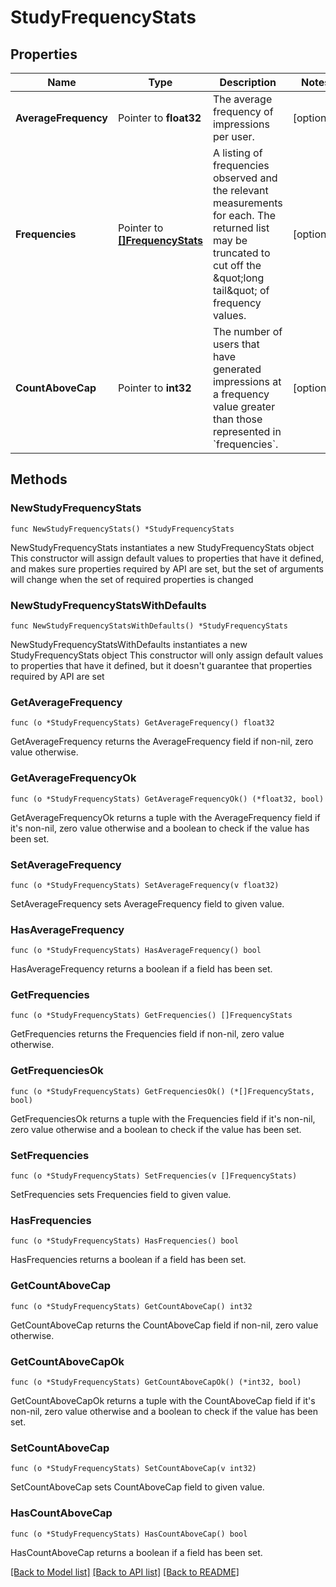 # StudyFrequencyStats

## Properties

Name | Type | Description | Notes
------------ | ------------- | ------------- | -------------
**AverageFrequency** | Pointer to **float32** | The average frequency of impressions per user.  | [optional] 
**Frequencies** | Pointer to [**[]FrequencyStats**](FrequencyStats.md) | A listing of frequencies observed and the relevant measurements for each. The returned list may be truncated to cut off the \&quot;long tail\&quot; of frequency values.  | [optional] 
**CountAboveCap** | Pointer to **int32** | The number of users that have generated impressions at a frequency value greater than those represented in &#x60;frequencies&#x60;.  | [optional] 

## Methods

### NewStudyFrequencyStats

`func NewStudyFrequencyStats() *StudyFrequencyStats`

NewStudyFrequencyStats instantiates a new StudyFrequencyStats object
This constructor will assign default values to properties that have it defined,
and makes sure properties required by API are set, but the set of arguments
will change when the set of required properties is changed

### NewStudyFrequencyStatsWithDefaults

`func NewStudyFrequencyStatsWithDefaults() *StudyFrequencyStats`

NewStudyFrequencyStatsWithDefaults instantiates a new StudyFrequencyStats object
This constructor will only assign default values to properties that have it defined,
but it doesn't guarantee that properties required by API are set

### GetAverageFrequency

`func (o *StudyFrequencyStats) GetAverageFrequency() float32`

GetAverageFrequency returns the AverageFrequency field if non-nil, zero value otherwise.

### GetAverageFrequencyOk

`func (o *StudyFrequencyStats) GetAverageFrequencyOk() (*float32, bool)`

GetAverageFrequencyOk returns a tuple with the AverageFrequency field if it's non-nil, zero value otherwise
and a boolean to check if the value has been set.

### SetAverageFrequency

`func (o *StudyFrequencyStats) SetAverageFrequency(v float32)`

SetAverageFrequency sets AverageFrequency field to given value.

### HasAverageFrequency

`func (o *StudyFrequencyStats) HasAverageFrequency() bool`

HasAverageFrequency returns a boolean if a field has been set.

### GetFrequencies

`func (o *StudyFrequencyStats) GetFrequencies() []FrequencyStats`

GetFrequencies returns the Frequencies field if non-nil, zero value otherwise.

### GetFrequenciesOk

`func (o *StudyFrequencyStats) GetFrequenciesOk() (*[]FrequencyStats, bool)`

GetFrequenciesOk returns a tuple with the Frequencies field if it's non-nil, zero value otherwise
and a boolean to check if the value has been set.

### SetFrequencies

`func (o *StudyFrequencyStats) SetFrequencies(v []FrequencyStats)`

SetFrequencies sets Frequencies field to given value.

### HasFrequencies

`func (o *StudyFrequencyStats) HasFrequencies() bool`

HasFrequencies returns a boolean if a field has been set.

### GetCountAboveCap

`func (o *StudyFrequencyStats) GetCountAboveCap() int32`

GetCountAboveCap returns the CountAboveCap field if non-nil, zero value otherwise.

### GetCountAboveCapOk

`func (o *StudyFrequencyStats) GetCountAboveCapOk() (*int32, bool)`

GetCountAboveCapOk returns a tuple with the CountAboveCap field if it's non-nil, zero value otherwise
and a boolean to check if the value has been set.

### SetCountAboveCap

`func (o *StudyFrequencyStats) SetCountAboveCap(v int32)`

SetCountAboveCap sets CountAboveCap field to given value.

### HasCountAboveCap

`func (o *StudyFrequencyStats) HasCountAboveCap() bool`

HasCountAboveCap returns a boolean if a field has been set.


[[Back to Model list]](../README.md#documentation-for-models) [[Back to API list]](../README.md#documentation-for-api-endpoints) [[Back to README]](../README.md)


